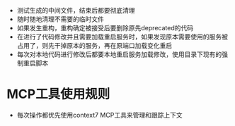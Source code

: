 - 测试生成的中间文件，结束后都要彻底清理
- 随时随地清理不需要的临时文件
- 如果发生重构，重构确定被接受后要删除原先deprecated的代码
- 在进行了代码修改并且需要加载重启服务时，如果发现原本需要使用的服务被占用了，则先干掉原本的服务，再在原端口加载变化重启
- 每次对本地代码进行修改后都要本地重启服务加载修改，使用目录下现有的强制重启脚本

# MCP工具使用规则
- 每次操作都优先使用context7 MCP工具来管理和跟踪上下文